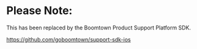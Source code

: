 # Please Note:

This has been replaced by the Boomtown Product Support Platform SDK.

https://github.com/goboomtown/support-sdk-ios
